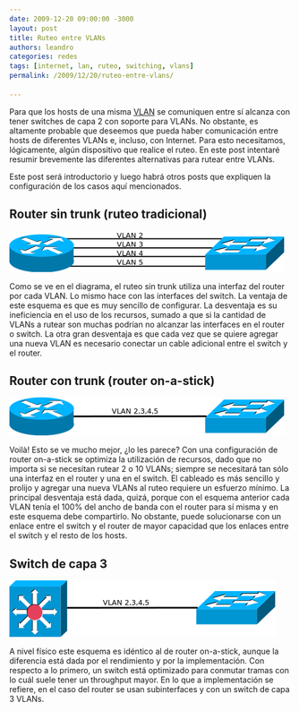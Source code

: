 ```yaml
---
date: 2009-12-20 09:00:00 -3000
layout: post
title: Ruteo entre VLANs
authors: leandro
categories: redes
tags: [internet, lan, ruteo, switching, vlans]
permalink: /2009/12/20/ruteo-entre-vlans/

---
```


Para que los hosts de una misma [VLAN](/2010/01/18/introduccion-a-las-vlan/) se
comuniquen entre sí alcanza con tener switches de capa 2 con soporte para VLANs.
No obstante, es altamente probable que deseemos que pueda haber comunicación
entre hosts de diferentes VLANs e, incluso, con Internet. Para esto necesitamos,
lógicamente, algún dispositivo que realice el ruteo. En este post intentaré
resumir brevemente las diferentes alternativas para rutear entre VLANs.
<!-- more -->

Este post será introductorio y luego habrá otros posts que expliquen la
configuración de los casos aquí mencionados.

## Router sin trunk (ruteo tradicional)

![Topología de ejemplo](/images/blog/routing-vlan.png)

Como se ve en el diagrama, el ruteo sin trunk utiliza una interfaz del router
por cada VLAN. Lo mismo hace con las interfaces del switch. La ventaja de este
esquema es que es muy sencillo de configurar. La desventaja es su ineficiencia
en el uso de los recursos, sumado a que si la cantidad de VLANs a rutear son
muchas podrían no alcanzar las interfaces en el router o switch. La otra gran
desventaja es que cada vez que se quiere agregar una nueva VLAN es necesario
conectar un cable adicional entre el switch y el router.

## Router con trunk (router on-a-stick)

![Topología de ejemplo](/images/blog/routing-vlan-on-a-stick.png)

Voilà! Esto se ve mucho mejor, ¿lo les parece? Con una configuración de router
on-a-stick se optimiza la utilización de recursos, dado que no importa si se
necesitan rutear 2 o 10 VLANs; siempre se necesitará tan sólo una interfaz en el
router y una en el switch. El cableado es más sencillo y prolijo y agregar una
nueva VLANs al ruteo requiere un esfuerzo mínimo. La principal desventaja está
dada, quizá, porque con el esquema anterior cada VLAN tenía el 100% del ancho de
banda con el router para sí misma y en este esquema debe compartirlo. No
obstante, puede solucionarse con un enlace entre el switch y el router de mayor
capacidad que los enlaces entre el switch y el resto de los hosts.

## Switch de capa 3

![Topología de ejemplo](/images/blog/routing-vlan-swl3.png)

A nivel físico este esquema es idéntico al de router on-a-stick, aunque la
diferencia está dada por el rendimiento y por la implementación. Con respecto a
lo primero, un switch está optimizado para conmutar tramas con lo cuál suele
tener un throughput mayor. En lo que a implementación se refiere, en el caso del
router se usan subinterfaces y con un switch de capa 3 VLANs.
